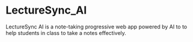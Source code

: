 # LectureSync_AI
LectureSync AI is a note-taking progressive web app powered by AI to to help students in class to take a notes effectively. 
